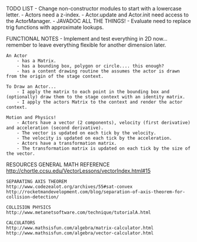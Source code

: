 TODO LIST
    - Change non-constructor modules to start with a lowercase letter.
    - Actors need a z-index.
    - Actor.update and Actor.init need access to the ActorManager.
    - JAVADOC ALL THE THINGS!
    - Evaluate need to replace trig functions with approximate lookups.



FUNCTIONAL NOTES
    - Implement and test everything in 2D now... remember to leave everything flexible for another dimension later.

    An Actor
        - has a Matrix.
        - has a bounding box, polygon or circle.... this enough?
        - has a content drawing routine the assumes the actor is drawn from the origin of the stage context.

    To Draw an Actor...
        - I apply the matrix to each point in the bounding box and (optionally) draw them to the stage context with an identity matrix.
        - I apply the actors Matrix to the context and render the actor context.

    Motion and Physics!
        - Actors have a vector (2 components), velocity (first derivative) and acceleration (second derivative).
        - The vector is updated on each tick by the velocity.
        - The velocity is updated on each tick by the acceleration.
        - Actors have a transformation matrix.
        - The transformation matrix is updated on each tick by the size of the vector.



RESOURCES
    GENERAL MATH REFERENCE
    http://chortle.ccsu.edu/VectorLessons/vectorIndex.html#15

    SEPARATING AXIS THEOREM
    http://www.codezealot.org/archives/55#sat-convex
    http://rocketmandevelopment.com/blog/separation-of-axis-theorem-for-collision-detection/

    COLLISION PHYSICS
    http://www.metanetsoftware.com/technique/tutorialA.html

    CALCULATORS
    http://www.mathsisfun.com/algebra/matrix-calculator.html
    http://www.mathsisfun.com/algebra/vector-calculator.html
